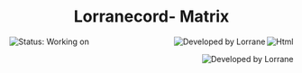 <!-- AQUI FICARÁ A IMAGEM OU GIF DO PROJETO
<p align=center>
  <img width=300 src="https://github.com/Lorrane/RA/blob/main/images/R%26A_%20facebook-capa.png" alt="Logo RA" />
</p>
-->
<h1 align=center>Lorranecord- Matrix</h1>
<p display=inline-block>
  <img  alt="Status: Working on" src="https://img.shields.io/badge/Status-Working%20on-orange" />
  <img align=right alt="Html" src="https://img.shields.io/badge/Html-4D4D4D?logo=html5&style=for-the-badge" />
  <img align=right alt="Developed by Lorrane" src="https://img.shields.io/badge/Css-4D4D4D?logo=css3&style=for-the-badge&logoColor=blue" />
</p>

<!-- Descrição do projeto em inglês -->

<!--
## Script
- [x] passo 1 da criação do projeto
- [x] passo 2 do desenvolvimento do projeto
-->

<img align=right alt="Developed by Lorrane" src="https://img.shields.io/badge/Developed%20 by-Lorrane-blue?logo=github&style=for-the-badge" />
